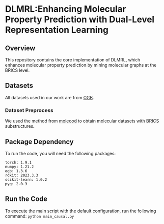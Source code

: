# DLMRL:Enhancing Molecular Property Prediction with Dual-Level Representation Learning
## Overview
This repository contains the core implementation of DLMRL, which enhances molecular property prediction by mining molecular graphs at the BRICS level.
## Datasets
All datasets used in our work are from [OGB](https://ogb.stanford.edu/docs/graphprop/).
### Dataset Preprocess
We used the method from [moleood](https://github.com/yangnianzu0515/MoleOOD) to obtain molecular datasets with BRICS substructures.
## Package Dependency
To run the code, you will need the following packages:
```
torch: 1.9.1
numpy: 1.21.2
ogb: 1.3.6
rdkit: 2023.3.3
scikit-learn: 1.0.2
pyg: 2.0.3
```
## Run the Code
To execute the main script with the default configuration, run the following command:
```python main_causal.py```
